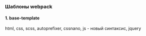 ### Шаблоны webpack ###
#### 1. base-template ####
html, css, scss, autoprefixer, cssnano, js - новый синтаксис, jquery
